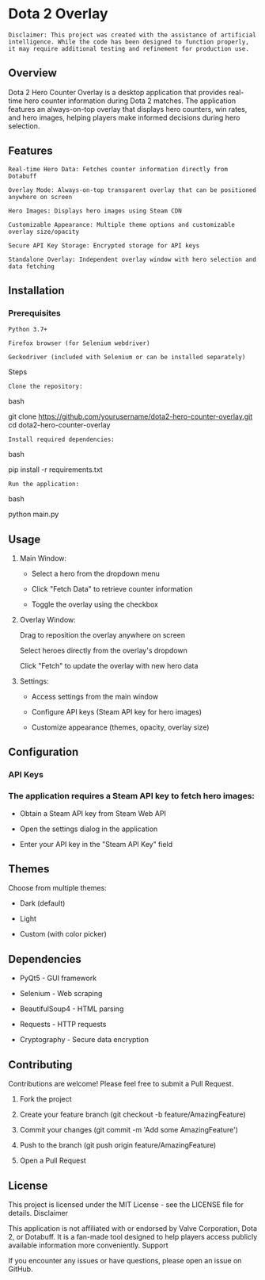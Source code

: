# Dota 2 Overlay

    Disclaimer: This project was created with the assistance of artificial intelligence. While the code has been designed to function properly, it may require additional testing and refinement for production use.

## Overview

Dota 2 Hero Counter Overlay is a desktop application that provides real-time hero counter information during Dota 2 matches. The application features an always-on-top overlay that displays hero counters, win rates, and hero images, helping players make informed decisions during hero selection.

## Features

    Real-time Hero Data: Fetches counter information directly from Dotabuff

    Overlay Mode: Always-on-top transparent overlay that can be positioned anywhere on screen

    Hero Images: Displays hero images using Steam CDN

    Customizable Appearance: Multiple theme options and customizable overlay size/opacity

    Secure API Key Storage: Encrypted storage for API keys

    Standalone Overlay: Independent overlay window with hero selection and data fetching

## Installation
### Prerequisites

    Python 3.7+

    Firefox browser (for Selenium webdriver)

    Geckodriver (included with Selenium or can be installed separately)

Steps

    Clone the repository:

bash

git clone https://github.com/yourusername/dota2-hero-counter-overlay.git
cd dota2-hero-counter-overlay

    Install required dependencies:

bash

pip install -r requirements.txt

    Run the application:

bash

python main.py

## Usage

   1. Main Window:

      *  Select a hero from the dropdown menu

      *  Click "Fetch Data" to retrieve counter information

      *  Toggle the overlay using the checkbox

   2. Overlay Window:

        Drag to reposition the overlay anywhere on screen

        Select heroes directly from the overlay's dropdown

        Click "Fetch" to update the overlay with new hero data

   3. Settings:

      *  Access settings from the main window

      *  Configure API keys (Steam API key for hero images)

      *  Customize appearance (themes, opacity, overlay size)

## Configuration
### API Keys

### The application requires a Steam API key to fetch hero images:

   * Obtain a Steam API key from Steam Web API

   * Open the settings dialog in the application

   * Enter your API key in the "Steam API Key" field

## Themes

Choose from multiple themes:

   * Dark (default)

   * Light

   * Custom (with color picker)


## Dependencies

  *  PyQt5 - GUI framework

  *  Selenium - Web scraping

  *  BeautifulSoup4 - HTML parsing

  *  Requests - HTTP requests

  *  Cryptography - Secure data encryption

## Contributing

Contributions are welcome! Please feel free to submit a Pull Request.

   1. Fork the project

   2. Create your feature branch (git checkout -b feature/AmazingFeature)

   3. Commit your changes (git commit -m 'Add some AmazingFeature')

   4. Push to the branch (git push origin feature/AmazingFeature)

   5. Open a Pull Request

## License

This project is licensed under the MIT License - see the LICENSE file for details.
Disclaimer

This application is not affiliated with or endorsed by Valve Corporation, Dota 2, or Dotabuff. It is a fan-made tool designed to help players access publicly available information more conveniently.
Support

If you encounter any issues or have questions, please open an issue on GitHub.



